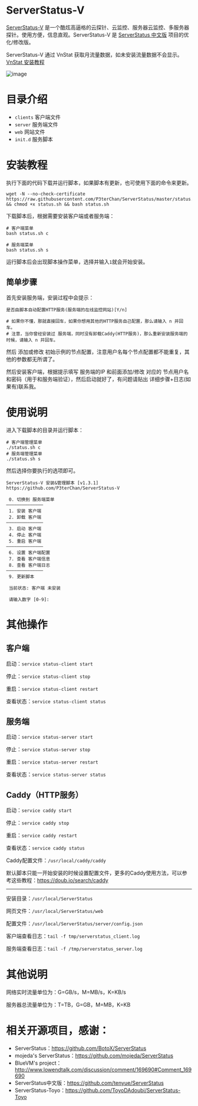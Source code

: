 # ServerStatus-V

[ServerStatus-V](https://github.com/P3terChan/ServerStatus-V) 是一个酷炫高逼格的云探针、云监控、服务器云监控、多服务器探针。使用方便，信息直观。ServerStatus-V 是 [ServerStatus 中文版](https://github.com/tenyue/ServerStatus) 项目的优化/修改版。

ServerStatus-V 通过 VnStat 获取月流量数据，如未安装流量数据不会显示。[VnStat 安装教程](http://www.p3ter.me/blog/2017-05-03-Linux下使用vnStat统计VPS流量/)

![image](https://raw.githubusercontent.com/P3terChan/ServerStatus-V/master/demo-desktop.png)

# 目录介绍

* `clients`  客户端文件
* `server`   服务端文件
* `web`      网站文件
* `init.d`   服务脚本

# 安装教程

执行下面的代码下载并运行脚本，如果脚本有更新，也可使用下面的命令来更新。
```
wget -N --no-check-certificate https://raw.githubusercontent.com/P3terChan/ServerStatus/master/status.sh && chmod +x status.sh && bash status.sh
```
下载脚本后，根据需要安装客户端或者服务端：
```
# 客户端菜单
bash status.sh c
 
# 服务端菜单
bash status.sh s
```
运行脚本后会出现脚本操作菜单，选择并输入` 1 `就会开始安装。

## 简单步骤

首先安装服务端，安装过程中会提示：

```
是否由脚本自动配置HTTP服务(服务端的在线监控网站)[Y/n]
 
# 如果你不懂，那就直接回车，如果你想用其他的HTTP服务自己配置，那么请输入 n 并回车。
# 注意，当你曾经安装过 服务端，同时没有卸载Caddy(HTTP服务)，那么重新安装服务端的时候，请输入 n 并回车。
```

然后 添加或修改 初始示例的节点配置，注意用户名每个节点配置都不能重复，其他的参数都无所谓了。

然后安装客户端，根据提示填写 服务端的IP 和前面添加/修改 对应的 节点用户名和密码（用于和服务端验证），然后启动就好了，有问题请贴出 详细步骤+日志(如果有)联系我。

# 使用说明

进入下载脚本的目录并运行脚本：

```
# 客户端管理菜单
./status.sh c
# 服务端管理菜单
./status.sh s
```

然后选择你要执行的选项即可。

```
ServerStatus-V 安装&管理脚本 [v1.3.1]
https://github.com/P3terChan/ServerStatus-V

 0. 切换到 服务端菜单
——————————————
 1. 安装 客户端
 2. 卸载 客户端
——————————————
 3. 启动 客户端
 4. 停止 客户端
 5. 重启 客户端
——————————————
 6. 设置 客户端配置
 7. 查看 客户端信息
 8. 查看 客户端日志
——————————————
 9. 更新脚本

 当前状态: 客户端 未安装

 请输入数字 [0-9]:
```
# 其他操作

## 客户端

启动：`service status-client start`

停止：`service status-client stop`

重启：`service status-client restart`

查看状态：`service status-client status`

## 服务端

启动：`service status-server start`

停止：`service status-server stop`

重启：`service status-server restart`

查看状态：`service status-server status`

## Caddy（HTTP服务）

启动：`service caddy start`

停止：`service caddy stop`

重启：`service caddy restart`

查看状态：`service caddy status`

Caddy配置文件：`/usr/local/caddy/caddy`

默认脚本只能一开始安装的时候设置配置文件，更多的Caddy使用方法，可以参考这些教程：https://doub.io/search/caddy

---

安装目录：`/usr/local/ServerStatus`

网页文件：`/usr/local/ServerStatus/web`

配置文件：`/usr/local/ServerStatus/server/config.json`

客户端查看日志：`tail -f tmp/serverstatus_client.log`

服务端查看日志：`tail -f /tmp/serverstatus_server.log`

# 其他说明

网络实时流量单位为：G=GB/s，M=MB/s，K=KB/s

服务器总流量单位为：T=TB，G=GB，M=MB，K=KB

# 相关开源项目，感谢： 

* ServerStatus：https://github.com/BotoX/ServerStatus
* mojeda's ServerStatus：https://github.com/mojeda/ServerStatus
* BlueVM's project：http://www.lowendtalk.com/discussion/comment/169690#Comment_169690
* ServerStatus中文版：https://github.com/tenyue/ServerStatus
* ServerStatus-Toyo：https://github.com/ToyoDAdoubi/ServerStatus-Toyo
